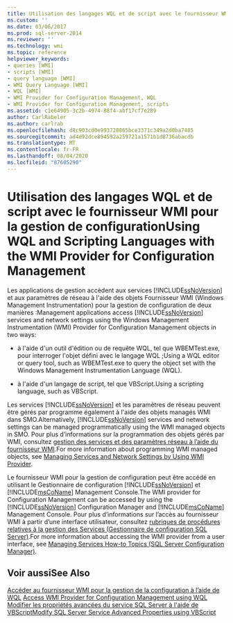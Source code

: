 ```yaml
---
title: Utilisation des langages WQL et de script avec le fournisseur WMI pour la gestion de la configuration | Microsoft Docs
ms.custom: ''
ms.date: 03/06/2017
ms.prod: sql-server-2014
ms.reviewer: ''
ms.technology: wmi
ms.topic: reference
helpviewer_keywords:
- queries [WMI]
- scripts [WMI]
- query language [WMI]
- WMI Query Language [WMI]
- WQL [WMI]
- WMI Provider for Configuration Management, WQL
- WMI Provider for Configuration Management, scripts
ms.assetid: c1e64905-3c2b-4974-88f4-abf17cf7e289
author: CarlRabeler
ms.author: carlrab
ms.openlocfilehash: d8c903cd0e993728865bce3371c349a2d0ba7485
ms.sourcegitcommit: ad4d92dce894592a259721a1571b1d8736abacdb
ms.translationtype: MT
ms.contentlocale: fr-FR
ms.lasthandoff: 08/04/2020
ms.locfileid: "87605290"
---
```

# <a name="using-wql-and-scripting-languages-with-the-wmi-provider-for-configuration-management"></a><span data-ttu-id="ce350-102">Utilisation des langages WQL et de script avec le fournisseur WMI pour la gestion de configuration</span><span class="sxs-lookup"><span data-stu-id="ce350-102">Using WQL and Scripting Languages with the WMI Provider for Configuration Management</span></span>
  <span data-ttu-id="ce350-103">Les applications de gestion accèdent aux services [!INCLUDE[ssNoVersion](../../includes/ssnoversion-md.md)] et aux paramètres de réseau à l'aide des objets Fournisseur WMI (Windows Management Instrumentation) pour la gestion de configuration de deux manières :</span><span class="sxs-lookup"><span data-stu-id="ce350-103">Management applications access [!INCLUDE[ssNoVersion](../../includes/ssnoversion-md.md)] services and network settings using the Windows Management Instrumentation (WMI) Provider for Configuration Management objects in two ways:</span></span>  
  
-   <span data-ttu-id="ce350-104">à l'aide d'un outil d'édition ou de requête WQL, tel que WBEMTest.exe, pour interroger l'objet défini avec le langage WQL ;</span><span class="sxs-lookup"><span data-stu-id="ce350-104">Using a WQL editor or query tool, such as WBEMTest.exe to query the object set with the Windows Management Instrumentation Language (WQL).</span></span>  
  
-   <span data-ttu-id="ce350-105">à l'aide d'un langage de script, tel que VBScript.</span><span class="sxs-lookup"><span data-stu-id="ce350-105">Using a scripting language, such as VBScript.</span></span>  
  
 <span data-ttu-id="ce350-106">Les services [!INCLUDE[ssNoVersion](../../includes/ssnoversion-md.md)] et les paramètres de réseau peuvent être gérés par programme également à l'aide des objets managés WMI dans SMO.</span><span class="sxs-lookup"><span data-stu-id="ce350-106">Alternatively, [!INCLUDE[ssNoVersion](../../includes/ssnoversion-md.md)] services and network settings can be managed programmatically using the WMI managed objects in SMO.</span></span> <span data-ttu-id="ce350-107">Pour plus d’informations sur la programmation des objets gérés par WMI, consultez [gestion des services et des paramètres réseau à l’aide du fournisseur WMI](../server-management-objects-smo/tasks/managing-services-and-network-settings-by-using-wmi-provider.md).</span><span class="sxs-lookup"><span data-stu-id="ce350-107">For more information about programming WMI managed objects, see [Managing Services and Network Settings by Using WMI Provider](../server-management-objects-smo/tasks/managing-services-and-network-settings-by-using-wmi-provider.md).</span></span>  
  
 <span data-ttu-id="ce350-108">Le fournisseur WMI pour la gestion de configuration peut être accédé en utilisant le Gestionnaire de configuration [!INCLUDE[ssNoVersion](../../includes/ssnoversion-md.md)] et [!INCLUDE[msCoName](../../includes/msconame-md.md)] Management Console.</span><span class="sxs-lookup"><span data-stu-id="ce350-108">The WMI provider for Configuration Management can be accessed by using the [!INCLUDE[ssNoVersion](../../includes/ssnoversion-md.md)] Configuration Manager and [!INCLUDE[msCoName](../../includes/msconame-md.md)] Management Console.</span></span> <span data-ttu-id="ce350-109">Pour plus d’informations sur l’accès au fournisseur WMI à partir d’une interface utilisateur, consultez [rubriques de procédures relatives à la gestion des Services &#40;Gestionnaire de configuration SQL Server&#41;](../../database-engine/managing-services-how-to-topics-sql-server-configuration-manager.md).</span><span class="sxs-lookup"><span data-stu-id="ce350-109">For more information about accessing the WMI provider from a user interface, see [Managing Services How-to Topics &#40;SQL Server Configuration Manager&#41;](../../database-engine/managing-services-how-to-topics-sql-server-configuration-manager.md).</span></span>  
  
## <a name="see-also"></a><span data-ttu-id="ce350-110">Voir aussi</span><span class="sxs-lookup"><span data-stu-id="ce350-110">See Also</span></span>  
 <span data-ttu-id="ce350-111">[Accéder au fournisseur WMI pour la gestion de la configuration à l’aide de WQL](access-wmi-provider-for-configuration-management-using-wql.md) </span><span class="sxs-lookup"><span data-stu-id="ce350-111">[Access WMI Provider for Configuration Management using WQL](access-wmi-provider-for-configuration-management-using-wql.md) </span></span>  
 [<span data-ttu-id="ce350-112">Modifier les propriétés avancées du service SQL Server à l'aide de VBScript</span><span class="sxs-lookup"><span data-stu-id="ce350-112">Modify SQL Server Service Advanced Properties using VBScript</span></span>](access-wmi-provider-for-configuration-management-using-vbscript.md)  
  
  

